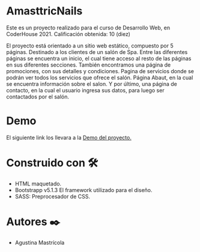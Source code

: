 # AmasttricNails
Este es un proyecto realizado para el curso de Desarrollo Web, en CoderHouse 2021.
Calificación obtenida: 10 (diez)

El proyecto está orientado a un sitio web estático, compuesto por 5 páginas. Destinado a los clientes de un salón de Spa. Entre las diferentes páginas se encuentra un inicio, el cual tiene acceso al resto de las páginas en sus diferentes secciones. 
También encontramos una página de promociones, con sus detalles y condiciones. Pagina de servicios donde se podrán ver todos los servicios que ofrece el salón.  Página  Abaut, en la cual se encuentra información sobre el salon. Y por último, una página de contacto, en la cual el usuario ingresa sus datos, para luego ser contactados por el salón.

# Demo
El siguiente link los llevara a la [Demo del proyecto.](https://agustinamastricola.github.io/AmasttricNails/) 

# Construido con 🛠️
- HTML maquetado.
- Bootstrapp v5.1.3 El framework utilizado para el diseño.
- SASS: Preprocesador de CSS.

# Autores ✒️
- Agustina Mastrícola



